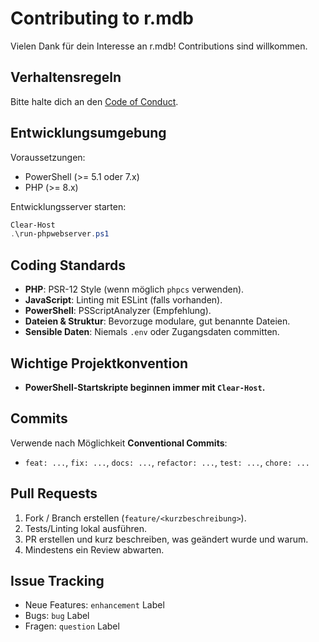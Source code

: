 # Contributing to r.mdb

Vielen Dank für dein Interesse an r.mdb! Contributions sind willkommen.

## Verhaltensregeln
Bitte halte dich an den [Code of Conduct](./CODE_OF_CONDUCT.md).

## Entwicklungsumgebung
Voraussetzungen:
- PowerShell (>= 5.1 oder 7.x)
- PHP (>= 8.x)

Entwicklungsserver starten:
```powershell
Clear-Host
.\run-phpwebserver.ps1
```

## Coding Standards
- **PHP**: PSR-12 Style (wenn möglich `phpcs` verwenden).
- **JavaScript**: Linting mit ESLint (falls vorhanden).
- **PowerShell**: PSScriptAnalyzer (Empfehlung).
- **Dateien & Struktur**: Bevorzuge modulare, gut benannte Dateien.
- **Sensible Daten**: Niemals `.env` oder Zugangsdaten committen.

## Wichtige Projektkonvention
- **PowerShell-Startskripte beginnen immer mit `Clear-Host`.**

## Commits
Verwende nach Möglichkeit **Conventional Commits**:
- `feat: ...`, `fix: ...`, `docs: ...`, `refactor: ...`, `test: ...`, `chore: ...`

## Pull Requests
1. Fork / Branch erstellen (`feature/<kurzbeschreibung>`).
2. Tests/Linting lokal ausführen.
3. PR erstellen und kurz beschreiben, was geändert wurde und warum.
4. Mindestens ein Review abwarten.

## Issue Tracking
- Neue Features: `enhancement` Label
- Bugs: `bug` Label
- Fragen: `question` Label
